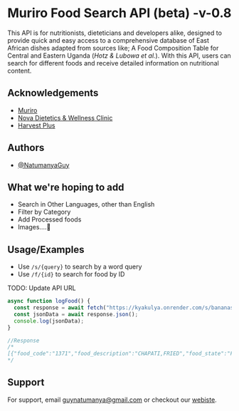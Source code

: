 # Muriro Food Search API (beta) -v-0.8

This API is for nutritionists, dieteticians and developers alike, designed to provide quick and easy access to a comprehensive database of East African dishes adapted from sources like; A Food Composition Table for Central and Eastern Uganda (_Hotz & Lubowa et al._).
With this API, users can search for different foods and receive detailed information on nutritional content.

## Acknowledgements

- [Muriro](https://muriro.com)
- [Nova Dietetics & Wellness Clinic](https://novadietetics.com)
- [Harvest Plus](https://www.harvestplus.org/publications/a-food-composition-table-for-central-and-eastern-uganda/)

## Authors

- [@NatumanyaGuy](https://github.com/NatumanyaGuy)

## What we're hoping to add

- Search in Other Languages, other than English
- Filter by Category
- Add Processed foods
- Images....🤔

## Usage/Examples

- Use `/s/{query}` to search by a word query
- Use `/f/{id}` to search for food by ID

TODO: Update API URL

```javascript
async function logFood() {
  const response = await fetch("https://kyakulya.onrender.com/s/bananas");
  const jsonData = await response.json();
  console.log(jsonData);
}

//Response
/*
[{"food_code":"1371","food_description":"CHAPATI,FRIED","food_state":"Fried","food_state_code":"4","fct_source":"USDA-21","fct_source_code":"18413","fct_source_descr":"Based on USDA #18413 Bread,pita,white,unenriched; carotenoids assumed = 0 based on Vitamin A RAE = 0","water_source_descr":"","retention_source":"","retention_source_code":"","retention_source_descr":"","food_group":"GRAINS AND GRAIN PRODUCTS","food_group_code":"2","water_g":"32.1","dry_matter_g":"67.9","energy_kcal":"275","protein_g":"9.1","lipid_total_g":"1.2","carbohydrate_g":"55.7","fiber_g":"2","calcium_mg":"86","iron_mg":"1.4","zinc_mg":"0.8","vit_c_mg":"0","thiamin_mg":"0.267","riboflavin_mg":"0.097","niacin_mg":"2.142","vit_b6_mg":"0.034","folate_total_mcg":"24","folic_acid_mcg":"0","folate_food_mcg":"24","folate_dfe_mcg":"24","vit_b12_mcg":"0","vit_a_iu":"0","vit_a_rae_mcg":"0","retinol_mcg":"0","alpha_carot_mcg":"0","beta_carot_mcg":"0","beta_crypt_mcg":"0"}]
*/
```

## Support

For support, email guynatumanya@gmail.com or checkout our [webiste](https://muriro.com).
